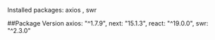 Installed packages: axios , swr

##Package Version
axios: "^1.7.9",
next: "15.1.3",
react: "^19.0.0",
swr: "^2.3.0"

